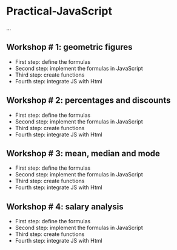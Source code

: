 # Practical-JavaScript

...

## Workshop # 1: geometric figures

- First step: define the formulas
- Second step: implement the formulas in JavaScript
- Third step: create functions
- Fourth step: integrate JS with Html

## Workshop # 2: percentages and discounts

- First step: define the formulas
- Second step: implement the formulas in JavaScript
- Third step: create functions
- Fourth step: integrate JS with Html
## Workshop # 3: mean, median and mode

- First step: define the formulas
- Second step: implement the formulas in JavaScript
- Third step: create functions
- Fourth step: integrate JS with Html

## Workshop # 4: salary analysis

- First step: define the formulas
- Second step: implement the formulas in JavaScript
- Third step: create functions
- Fourth step: integrate JS with Html